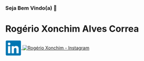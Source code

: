 ### Seja Bem Vindo(a) 👋

<!--
**rogerioxonchim/rogerioxonchim** is a ✨ _special_ ✨ repository because its `README.md` (this file) appears on your GitHub profile.



Here are some ideas to get you started:

- 🔭 I’m currently working on ...
- 🌱 I’m currently learning ...
- 👯 I’m looking to collaborate on ...
- 🤔 I’m looking for help with ...
- 💬 Ask me about ...
- 📫 How to reach me: ...
- 😄 Pronouns: ...
- ⚡ Fun fact: ...
-->

# Rogério Xonchim Alves Correa

<a href="https://www.linkedin.com/in/rog%C3%A9rio-xonchim-b3b3a717/" target="_blank">
  <img align="center" alt="Rogério Xonchim - Linkedin" heigth="50" width="50" src="https://raw.githubusercontent.com/devicons/devicon/master/icons/linkedin/linkedin-original.svg" style="max-width:100%;">
</a><a href="https://www.linkedin.com/in/rog%C3%A9rio-xonchim-b3b3a717/" target="_blank">
  <img align="center" alt="Rogério Xonchim - Instagram" heigth="50" width="50" src="https://image.flaticon.com/icons/png/128/2111/2111463.png" style="max-width:100%;">
</a>
